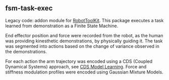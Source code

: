 ## fsm-task-exec

Legacy code: addon module for [RobotToolKit](https://github.com/epfl-lasa/robot-toolkit). This package executes a task learned from demonstration as a Finite State Machine.

End effector position and force were recorded from the robot, as the human was providing kinesthetic demonstrations, by physically guiding it. The task was segmented into actions based on the change of variance observed in the demonstrations. 

For each action the arm trajectory was encoded using a CDS (Coupled Dynamical Systems) approach, see [CDS Model Learning](https://github.com/alpais/cds_model_learning_generic). Force and stiffness modulation profiles were encoded using Gaussian Mixture Models. 
